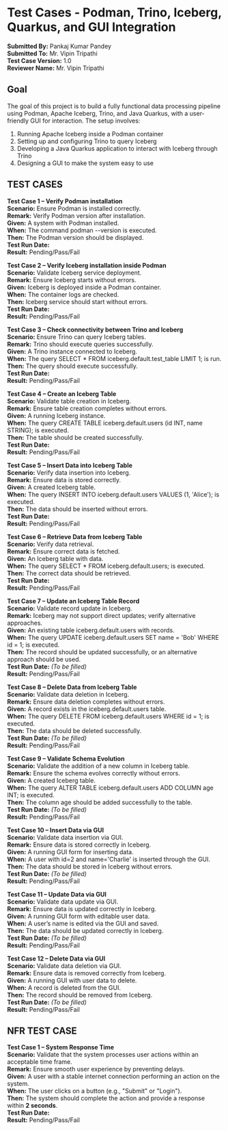 # Test Cases - Podman, Trino, Iceberg, Quarkus, and GUI Integration

**Submitted By:**  Pankaj Kumar Pandey  
**Submitted To:** Mr. Vipin Tripathi  
**Test Case Version:**  1.0  
**Reviewer Name:** Mr. Vipin Tripathi 

## Goal

The goal of this project is to build a fully functional data processing pipeline using Podman, Apache Iceberg, Trino, and Java Quarkus, with a user-friendly GUI for interaction. The setup involves:

1. Running Apache Iceberg inside a Podman container
2. Setting up and configuring Trino to query Iceberg
3. Developing a Java Quarkus application to interact with Iceberg through Trino
4. Designing a GUI to make the system easy to use

## TEST CASES


**Test Case 1 – Verify Podman installation**  
**Scenario:** Ensure Podman is installed correctly.  
**Remark:** Verify Podman version after installation.  
**Given:** A system with Podman installed.  
**When:** The command podman --version is executed.  
**Then:** The Podman version should be displayed.  
**Test Run Date:**  
**Result:** Pending/Pass/Fail  

**Test Case 2 – Verify Iceberg installation inside Podman**  
**Scenario:** Validate Iceberg service deployment.  
**Remark:** Ensure Iceberg starts without errors.  
**Given:** Iceberg is deployed inside a Podman container.  
**When:** The container logs are checked.  
**Then:** Iceberg service should start without errors.  
**Test Run Date:**  
**Result:** Pending/Pass/Fail  
 

**Test Case 3 – Check connectivity between Trino and Iceberg**  
**Scenario:** Ensure Trino can query Iceberg tables.  
**Remark:** Trino should execute queries successfully.  
**Given:** A Trino instance connected to Iceberg.  
**When:** The query SELECT * FROM iceberg.default.test_table LIMIT 1; is run.  
**Then:** The query should execute successfully.  
**Test Run Date:**  
**Result:** Pending/Pass/Fail  


**Test Case 4 – Create an Iceberg Table**  
**Scenario:** Validate table creation in Iceberg.  
**Remark:** Ensure table creation completes without errors.  
**Given:** A running Iceberg instance.  
**When:** The query CREATE TABLE iceberg.default.users (id INT, name STRING); is executed.  
**Then:** The table should be created successfully.  
**Test Run Date:**  
**Result:** Pending/Pass/Fail  

**Test Case 5 – Insert Data into Iceberg Table**  
**Scenario:** Verify data insertion into Iceberg.  
**Remark:** Ensure data is stored correctly.  
**Given:** A created Iceberg table.  
**When:** The query INSERT INTO iceberg.default.users VALUES (1, 'Alice'); is executed.  
**Then:** The data should be inserted without errors.  
**Test Run Date:**  
**Result:** Pending/Pass/Fail  

**Test Case 6 – Retrieve Data from Iceberg Table**  
**Scenario:** Verify data retrieval.  
**Remark:** Ensure correct data is fetched.  
**Given:** An Iceberg table with data.  
**When:** The query SELECT * FROM iceberg.default.users; is executed.  
**Then:** The correct data should be retrieved.  
**Test Run Date:**  
**Result:** Pending/Pass/Fail  



**Test Case 7 – Update an Iceberg Table Record**  
**Scenario:** Validate record update in Iceberg.  
**Remark:** Iceberg may not support direct updates; verify alternative approaches.  
**Given:** An existing table iceberg.default.users with records.  
**When:** The query UPDATE iceberg.default.users SET name = 'Bob' WHERE id = 1; is executed.  
**Then:** The record should be updated successfully, or an alternative approach should be used.  
**Test Run Date:** _(To be filled)_  
**Result:** Pending/Pass/Fail  



**Test Case 8 – Delete Data from Iceberg Table**  
**Scenario:** Validate data deletion in Iceberg.  
**Remark:** Ensure data deletion completes without errors.  
**Given:** A record exists in the iceberg.default.users table.  
**When:** The query DELETE FROM iceberg.default.users WHERE id = 1; is executed.  
**Then:** The data should be deleted successfully.  
**Test Run Date:** _(To be filled)_  
**Result:** Pending/Pass/Fail  



**Test Case 9 – Validate Schema Evolution**  
**Scenario:** Validate the addition of a new column in Iceberg table.  
**Remark:** Ensure the schema evolves correctly without errors.  
**Given:** A created Iceberg table.  
**When:** The query ALTER TABLE iceberg.default.users ADD COLUMN age INT; is executed.  
**Then:** The column age should be added successfully to the table.  
**Test Run Date:** _(To be filled)_  
**Result:** Pending/Pass/Fail  



**Test Case 10 – Insert Data via GUI**  
**Scenario:** Validate data insertion via GUI.  
**Remark:** Ensure data is stored correctly in Iceberg.  
**Given:** A running GUI form for inserting data.  
**When:** A user with id=2 and name='Charlie' is inserted through the GUI.  
**Then:** The data should be stored in Iceberg without errors.  
**Test Run Date:** _(To be filled)_  
**Result:** Pending/Pass/Fail  



**Test Case 11 – Update Data via GUI**  
**Scenario:** Validate data update via GUI.  
**Remark:** Ensure data is updated correctly in Iceberg.  
**Given:** A running GUI form with editable user data.  
**When:** A user’s name is edited via the GUI and saved.  
**Then:** The data should be updated correctly in Iceberg.  
**Test Run Date:** _(To be filled)_  
**Result:** Pending/Pass/Fail  



**Test Case 12 – Delete Data via GUI**  
**Scenario:** Validate data deletion via GUI.  
**Remark:** Ensure data is removed correctly from Iceberg.  
**Given:** A running GUI with user data to delete.  
**When:** A record is deleted from the GUI.  
**Then:** The record should be removed from Iceberg.  
**Test Run Date:** _(To be filled)_  
**Result:** Pending/Pass/Fail  

## NFR TEST CASE

**Test Case 1 – System Response Time**  
**Scenario:** Validate that the system processes user actions within an acceptable time frame.  
**Remark:** Ensure smooth user experience by preventing delays.  
**Given:** A user with a stable internet connection performing an action on the system.  
**When:** The user clicks on a button (e.g., "Submit" or "Login").  
**Then:** The system should complete the action and provide a response within **2 seconds**.  
**Test Run Date:**  
**Result:** Pending/Pass/Fail  

